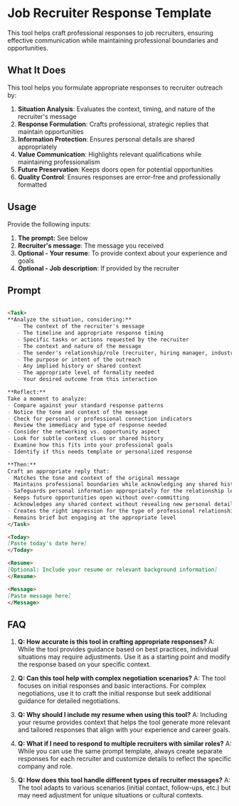# Job Recruiter Response Template

This tool helps craft professional responses to job recruiters, ensuring effective communication while maintaining professional boundaries and opportunities.

## What It Does

This tool helps you formulate appropriate responses to recruiter outreach by:

1. **Situation Analysis**: Evaluates the context, timing, and nature of the recruiter's message
2. **Response Formulation**: Crafts professional, strategic replies that maintain opportunities
3. **Information Protection**: Ensures personal details are shared appropriately
4. **Value Communication**: Highlights relevant qualifications while maintaining professionalism
5. **Future Preservation**: Keeps doors open for potential opportunities
6. **Quality Control**: Ensures responses are error-free and professionally formatted

## Usage

Provide the following inputs:

1. **The prompt:** See below
2. **Recruiter's message**: The message you received
3. **Optional - Your resume**: To provide context about your experience and goals
4. **Optional - Job description**: If provided by the recruiter

## Prompt

```markdown

<Task>
**Analyze the situation, considering:**
   - The context of the recruiter's message
   - The timeline and appropriate response timing
   - Specific tasks or actions requested by the recruiter
   - The context and nature of the message
   - The sender's relationship/role (recruiter, hiring manager, industry connection)
   - The purpose or intent of the outreach
   - Any implied history or shared context
   - The appropriate level of formality needed
   - Your desired outcome from this interaction

**Reflect:**
Take a moment to analyze:
- Compare against your standard response patterns
- Notice the tone and context of the message
- Check for personal or professional connection indicators
- Review the immediacy and type of response needed
- Consider the networking vs. opportunity aspect
- Look for subtle context clues or shared history
- Examine how this fits into your professional goals
- Identify if this needs template or personalized response

**Then:**
Craft an appropriate reply that:
- Matches the tone and context of the original message
- Maintains professional boundaries while acknowledging any shared history
- Safeguards personal information appropriately for the relationship level
- Keeps future opportunities open without over-committing
- Acknowledges any shared context without revealing new personal details
- Creates the right impression for the type of professional relationship
- Remains brief but engaging at the appropriate level
</Task>

<Today>
[Paste today's date here]
</Today>

<Resume>
[Optional: Include your resume or relevant background information]
</Resume>

<Message>
[Paste message here]
</Message>
```

## FAQ

1. **Q: How accurate is this tool in crafting appropriate responses?**
   A: While the tool provides guidance based on best practices, individual situations may require adjustments. Use it as a starting point and modify the response based on your specific context.

2. **Q: Can this tool help with complex negotiation scenarios?**
   A: The tool focuses on initial responses and basic interactions. For complex negotiations, use it to craft the initial response but seek additional guidance for detailed negotiations.

3. **Q: Why should I include my resume when using this tool?**
   A: Including your resume provides context that helps the tool generate more relevant and tailored responses that align with your experience and career goals.

4. **Q: What if I need to respond to multiple recruiters with similar roles?**
   A: While you can use the same prompt template, always create separate responses for each recruiter and customize details to reflect the specific company and role.

5. **Q: How does this tool handle different types of recruiter messages?**
   A: The tool adapts to various scenarios (initial contact, follow-ups, etc.) but may need adjustment for unique situations or cultural contexts.
